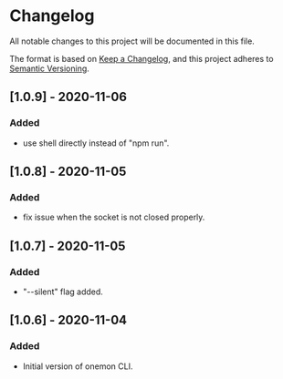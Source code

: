 # Changelog

All notable changes to this project will be documented in this file.

The format is based on [Keep a Changelog](https://keepachangelog.com/en/1.0.0/),
and this project adheres to [Semantic Versioning](https://semver.org/spec/v2.0.0.html).

## [1.0.9] - 2020-11-06

### Added

- use shell directly instead of "npm run".

## [1.0.8] - 2020-11-05

### Added

- fix issue when the socket is not closed properly.

## [1.0.7] - 2020-11-05

### Added

- "--silent" flag added.

## [1.0.6] - 2020-11-04

### Added

- Initial version of onemon CLI.
